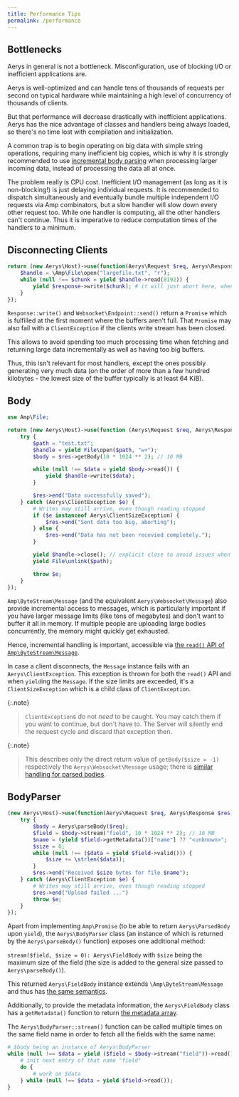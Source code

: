 ```yaml
---
title: Performance Tips
permalink: /performance
---
```

## Bottlenecks

Aerys in general is not a bottleneck. Misconfiguration, use of blocking I/O or inefficient applications are.

Aerys is well-optimized and can handle tens of thousands of requests per second on typical hardware while maintaining a high level of concurrency of thousands of clients.

But that performance will decrease drastically with inefficient applications. Aerys has the nice advantage of classes and handlers being always loaded, so there's no time lost with compilation and initialization.

A common trap is to begin operating on big data with simple string operations, requiring many inefficient big copies, which is why it is strongly recommended to use [incremental body parsing](#body) when processing larger incoming data, instead of processing the data all at once.

The problem really is CPU cost. Inefficient I/O management (as long as it is non-blocking!) is just delaying individual requests. It is recommended to dispatch simultaneously and eventually bundle multiple independent I/O requests via Amp combinators, but a slow handler will slow down every other request too. While one handler is computing, all the other handlers can't continue. Thus it is imperative to reduce computation times of the handlers to a minimum.

## Disconnecting Clients

```php
return (new Aerys\Host)->use(function(Aerys\Request $req, Aerys\Response $res) {
    $handle = \Amp\File\open("largefile.txt", "r");
    while (null !== $chunk = yield $handle->read(8192)) {
        yield $response->write($chunk); # it will just abort here, when the client disconnects
    }
});
```

`Response::write()` and `Websocket\Endpoint::send()` return a `Promise` which is fulfilled at the first moment where the buffers aren't full. That `Promise` may also fail with a `ClientException` if the clients write stream has been closed.

This allows to avoid spending too much processing time when fetching and returning large data incrementally as well as having too big buffers.

Thus, this isn't relevant for most handlers, except the ones possibly generating very much data (on the order of more than a few hundred kilobytes - the lowest size of the buffer typically is at least 64 KiB).

## Body

```php
use Amp\File;

return (new Aerys\Host)->use(function (Aerys\Request $req, Aerys\Response $res) {
    try {
        $path = "test.txt";
        $handle = yield File\open($path, "w+");
        $body = $res->getBody(10 * 1024 ** 2); // 10 MB

        while (null !== $data = yield $body->read()) {
            yield $handle->write($data);
        }

        $res->end("Data successfully saved");
    } catch (Aerys\ClientException $e) {
        # Writes may still arrive, even though reading stopped
        if ($e instanceof Aerys\ClientSizeException) {
            $res->end("Sent data too big, aborting");
        } else {
            $res->end("Data has not been recevied completely.");
        }

        yield $handle->close(); // explicit close to avoid issues when unlink()'ing
        yield File\unlink($path);

        throw $e;
    }
});
```

`Amp\ByteStream\Message` (and the equivalent `Aerys\Websocket\Message`) also provide incremental access to messages, which is particularly important if you have larger message limits (like tens of megabytes) and don't want to buffer it all in memory. If multiple people are uploading large bodies concurrently, the memory might quickly get exhausted.

Hence, incremental handling is important, accessible via [the `read()` API of `Amp\ByteStream\Message`](http://amphp.org/byte-stream/message).

In case a client disconnects, the `Message` instance fails with an `Aerys\ClientException`. This exception is thrown for both the `read()` API and when `yield`ing the `Message`. If the size limits are exceeded, it's a `ClientSizeException` which is a child class of `ClientException`.

{:.note}
> `ClientException`s do not *need* to be caught. You may catch them if you want to continue, but don't have to. The Server will silently end the request cycle and discard that exception then.

{:.note}
> This describes only the direct return value of `getBody($size = -1)` respectively the `Aerys\Websocket\Message` usage; there is [similar handling for parsed bodies](classes/bodyparser.md).

## BodyParser

```php
(new Aerys\Host)->use(function(Aerys\Request $req, Aerys\Response $res) {
    try {
        $body = Aerys\parseBody($req);
        $field = $body->stream("field", 10 * 1024 ** 2); // 10 MB
        $name = (yield $field->getMetadata())["name"] ?? "<unknown>";
        $size = 0;
        while (null !== ($data = yield $field->valid())) {
            $size += \strlen($data));
        }
        $res->end("Received $size bytes for file $name");
    } catch (Aerys\ClientException $e) {
        # Writes may still arrive, even though reading stopped
        $res->end("Upload failed ...")
        throw $e;
    }
});
```

Apart from implementing `Amp\Promise` (to be able to return `Aerys\ParsedBody` upon `yield`), the `Aerys\BodyParser` class (an instance of which is returned by the `Aerys\parseBody()` function) exposes one additional method:

`stream($field, $size = 0): Aerys\FieldBody` with `$size` being the maximum size of the field (the size is added to the general size passed to `Aerys\parseBody()`).

This returned `Aerys\FieldBody` instance extends `\Amp\ByteStream\Message` and thus has [the same semantics](http://amphp.org/byte-stream/message).

Additionally, to provide the metadata information, the `Aerys\FieldBody` class has a `getMetadata()` function to return [the metadata array](http.md#request-body).

The `Aerys\BodyParser::stream()` function can be called multiple times on the same field name in order to fetch all the fields with the same name:

```php
# $body being an instance of Aerys\BodyParser
while (null !== $data = yield ($field = $body->stream("field"))->read()) {
    # init next entry of that name "field"
    do {
        # work on $data
    } while (null !== $data = yield $field->read());
}
```
